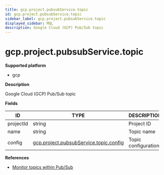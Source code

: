 ```yaml
---
title: gcp.project.pubsubService.topic
id: gcp.project.pubsubService.topic
sidebar_label: gcp.project.pubsubService.topic
displayed_sidebar: MQL
description: Google Cloud (GCP) Pub/Sub topic
---
```


# gcp.project.pubsubService.topic

**Supported platform**

- gcp

**Description**

Google Cloud (GCP) Pub/Sub topic

**Fields**

| ID        | TYPE                                                                                | DESCRIPTION         |
| --------- | ----------------------------------------------------------------------------------- | ------------------- |
| projectId | string                                                                              | Project ID          |
| name      | string                                                                              | Topic name          |
| config    | [gcp.project.pubsubService.topic.config](gcp.project.pubsubservice.topic.config.md) | Topic configuration |

**References**

- [Monitor topics within Pub/Sub](https://cloud.google.com/pubsub/docs/monitor-topic)
